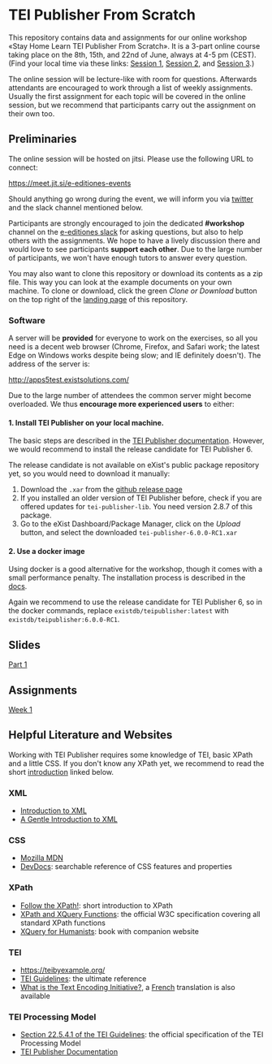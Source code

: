 # TEI Publisher From Scratch

This repository contains data and assignments for our online workshop «Stay Home Learn TEI Publisher From Scratch». It is a 3-part online course taking place on the 8th, 15th, and 22nd of June, always at 4-5 pm (CEST). 
(Find your local time via these links: 
[Session 1](https://www.timeanddate.com/worldclock/fixedtime.html?msg=Stay+Home+Learn+TEI+Publisher+From+Scratch+Session+1&iso=20200608T16&p1=37&ah=1), 
[Session 2](https://www.timeanddate.com/worldclock/fixedtime.html?msg=Stay+Home+Learn+TEI+Publisher+From+Scratch+Session+2&iso=20200615T16&p1=37&ah=1), and 
[Session 3](https://www.timeanddate.com/worldclock/fixedtime.html?msg=Stay+Home+Learn+TEI+Publisher+From+Scratch+Session+3&iso=20200622T16&p1=37&ah=1).)

The online session will be lecture-like with room for questions. Afterwards attendants are encouraged to work through a list of weekly assignments. Usually the first assignment for each topic will be covered in the online session, but we recommend that participants carry out the assignment on their own too.

## Preliminaries

The online session will be hosted on jitsi. Please use the following URL to connect:

https://meet.jit.si/e-editiones-events

Should anything go wrong during the event, we will inform you via [twitter](https://twitter.com/eeditiones) and the slack channel mentioned below.

Participants are strongly encouraged to join the dedicated **#workshop** channel on the [e-editiones slack](https://join.slack.com/t/e-editiones/shared_invite/zt-e19jc03q-OFaVni~_lh6emSHen6pswg) for asking questions, but also to help others with the assignments. We hope to have a lively discussion there and would love to see participants **support each other**. Due to the large number of participants, we won't have enough tutors to answer every question.

You may also want to clone this repository or download its contents as a zip file. This way you can look at the example documents on your own machine. To clone or download, click the green *Clone or Download* button on the top right of the [landing page](https://github.com/eeditiones/workshop) of this repository.

### Software

A server will be **provided** for everyone to work on the exercises, so all you need is a decent web browser (Chrome, Firefox, and Safari work; the latest Edge on Windows works despite being slow; and IE definitely doesn't). The address of the server  is: 

http://apps5test.existsolutions.com/

Due to the large number of attendees the common server might become overloaded. We thus **encourage more experienced users** to either:

####  1. Install TEI Publisher on your local machine. 

The basic steps are described in the [TEI Publisher documentation](https://teipublisher.com/exist/apps/tei-publisher/doc/documentation.xml?id=installation). However, we would recommend to install the release candidate for TEI Publisher 6.

The release candidate is not available on eXist's public package  repository yet, so you would need to download it manually: 

1. Download the `.xar` from the [github release page](https://github.com/eeditiones/tei-publisher-app/releases/tag/6.0.0-RC1)
2. If you installed an older version of TEI Publisher before, check if you are offered updates for `tei-publisher-lib`. You need version 2.8.7 of this package.
3. Go to the eXist Dashboard/Package Manager, click on the *Upload* button, and select the downloaded `tei-publisher-6.0.0-RC1.xar`

#### 2. Use a docker image

Using docker is a good alternative for the workshop, though it comes with a small performance penalty. The installation process is described in the [docs](https://teipublisher.com/exist/apps/tei-publisher/doc/documentation.xml?id=docker). 

Again we recommend to use the release candidate for TEI Publisher 6, so in the docker commands, replace `existdb/teipublisher:latest` with `existdb/teipublisher:6.0.0-RC1`.

## Slides

[Part 1](e-editiones-workshop-20200608.pdf)

## Assignments

[Week 1](assignments/A1.md)

## Helpful Literature and Websites

Working with TEI Publisher requires some knowledge of TEI, basic XPath and a little CSS. If you don't know any XPath yet, we recommend to read the short [introduction](https://newtfire.org/courses/dh/explainXPath.html) linked below.

### XML

* [Introduction to XML](https://newtfire.org/courses/dh/explainXML.html)
* [A Gentle Introduction to XML](https://tei-c.org/release/doc/tei-p5-doc/en/html/SG.html)

### CSS

* [Mozilla MDN](https://developer.mozilla.org/en-US/docs/Web/CSS)
* [DevDocs](https://devdocs.io/css/): searchable reference of CSS features and properties

### XPath

* [Follow the XPath!](https://newtfire.org/courses/dh/explainXPath.html): short introduction to XPath
* [XPath and XQuery Functions](https://www.w3.org/TR/xpath-functions-31/): the official W3C specification covering all standard XPath functions
* [XQuery for Humanists](https://xquery.forhumanists.org/): book with companion website

### TEI

* https://teibyexample.org/
* [TEI Guidelines](https://tei-c.org/guidelines/):  the ultimate reference
* [What is the Text Encoding Initiative?](https://books.openedition.org/oep/426), a [French](https://books.openedition.org/oep/1237) translation is also available

### TEI Processing Model

* [Section 22.5.4.1 of the TEI Guidelines](https://www.tei-c.org/release/doc/tei-p5-doc/en/html/TD.html#TDPMPM): the official specification of the TEI Processing Model
* [TEI Publisher Documentation](https://teipublisher.com/exist/apps/tei-publisher/doc/documentation.xml?id=odd-customization)
